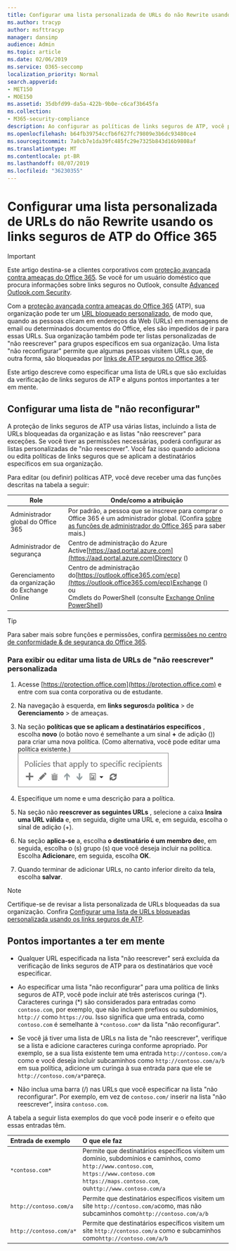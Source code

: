 ```yaml
---
title: Configurar uma lista personalizada de URLs do não Rewrite usando os links seguros de ATP do Office 365
ms.author: tracyp
author: msfttracyp
manager: dansimp
audience: Admin
ms.topic: article
ms.date: 02/06/2019
ms.service: O365-seccomp
localization_priority: Normal
search.appverid:
- MET150
- MOE150
ms.assetid: 35dbfd99-da5a-422b-9b0e-c6caf3b645fa
ms.collection:
- M365-security-compliance
description: Ao configurar as políticas de links seguros de ATP, você pode incluir uma lista de URLs que não reconfigura para permitir que algumas pessoas em sua organização visitem sites que você inclui na sua lista.
ms.openlocfilehash: b64fb39754ccfb6f627fc79809e3b6dc93480ce4
ms.sourcegitcommit: 7a0cb7e1da39fc485fc29e7325b843d16b9808af
ms.translationtype: MT
ms.contentlocale: pt-BR
ms.lasthandoff: 08/07/2019
ms.locfileid: "36230355"
---
```

# <a name="set-up-a-custom-do-not-rewrite-urls-list-using-office-365-atp-safe-links"></a>Configurar uma lista personalizada de URLs do não Rewrite usando os links seguros de ATP do Office 365

> [!IMPORTANT]
> Este artigo destina-se a clientes corporativos com [proteção avançada contra ameaças do Office 365](office-365-atp.md). Se você for um usuário doméstico que procura informações sobre links seguros no Outlook, consulte [Advanced Outlook.com Security](https://support.office.com/article/advanced-outlook-com-security-for-office-365-subscribers-882d2243-eab9-4545-a58a-b36fee4a46e2).

Com a [proteção avançada contra ameaças do Office 365](office-365-atp.md) (ATP), sua organização pode ter um [URL bloqueado personalizado](set-up-a-custom-blocked-urls-list-wtih-atp.md), de modo que, quando as pessoas clicam em endereços da Web (URLs) em mensagens de email ou determinados documentos do Office, eles são impedidos de ir para essas URLs. Sua organização também pode ter listas personalizadas de "não reescrever" para grupos específicos em sua organização. Uma lista "não reconfigurar" permite que algumas pessoas visitem URLs que, de outra forma, são bloqueadas por [links de ATP seguros no Office 365](atp-safe-links.md). 
  
Este artigo descreve como especificar uma lista de URLs que são excluídas da verificação de links seguros de ATP e alguns pontos importantes a ter em mente.

## <a name="set-up-a-do-not-rewrite-list"></a>Configurar uma lista de "não reconfigurar"

A proteção de links seguros de ATP usa várias listas, incluindo a lista de URLs bloqueadas da organização e as listas "não reescrever" para exceções. Se você tiver as permissões necessárias, poderá configurar as listas personalizadas de "não reescrever". Você faz isso quando adiciona ou edita políticas de links seguros que se aplicam a destinatários específicos em sua organização. 

Para editar (ou definir) políticas ATP, você deve receber uma das funções descritas na tabela a seguir:

|Role  |Onde/como a atribuição  |
|---------|---------|
|Administrador global do Office 365 |Por padrão, a pessoa que se inscreve para comprar o Office 365 é um administrador global. (Confira [sobre as funções de administrador do Office 365](https://docs.microsoft.com/office365/admin/add-users/about-admin-roles) para saber mais.)         |
|Administrador de segurança |Centro de administração do Azure Active[https://aad.portal.azure.com](https://aad.portal.azure.com)Directory ()|
|Gerenciamento da organização do Exchange Online |Centro de administração do[https://outlook.office365.com/ecp](https://outlook.office365.com/ecp)Exchange () <br>ou <br>  Cmdlets do PowerShell (consulte [Exchange Online PowerShell](https://docs.microsoft.com/powershell/exchange/exchange-online/exchange-online-powershell?view=exchange-ps)) |

> [!TIP]
> Para saber mais sobre funções e permissões, confira [permissões no centro de conformidade &amp; de segurança do Office 365](permissions-in-the-security-and-compliance-center.md).

### <a name="to-view-or-edit-a-custom-do-not-rewrite-urls-list"></a>Para exibir ou editar uma lista de URLs de "não reescrever" personalizada
  
1. Acesse [https://protection.office.com](https://protection.office.com) e entre com sua conta corporativa ou de estudante. 
    
2. Na navegação à esquerda, em **links seguros**da **política** \> de **Gerenciamento** \> de ameaças.
    
3. Na seção **políticas que se aplicam a destinatários específicos** , escolha **novo** (o botão novo é semelhante a um sinal **+** de adição ()) para criar uma nova política. (Como alternativa, você pode editar uma política existente.)<br/>![Escolha novo para adicionar uma política de links seguros para destinatários de email específicos](media/01073f42-3cec-4ddb-8c10-4d33ec434676.png)
  
4. Especifique um nome e uma descrição para a política.
    
5. Na seção não **reescrever as seguintes URLs** , selecione a caixa **Insira uma URL válida** e, em seguida, digite uma URL e, em seguida, escolha o sinal de adição (+). 
    
6. Na seção **aplica-se** a, escolha **o destinatário é um membro de**e, em seguida, escolha o (s) grupo (s) que você deseja incluir na política. Escolha **Adicionar**e, em seguida, escolha **OK**.
    
7. Quando terminar de adicionar URLs, no canto inferior direito da tela, escolha **salvar**.
    
> [!NOTE]
> Certifique-se de revisar a lista personalizada de URLs bloqueadas da sua organização. Confira [Configurar uma lista de URLs bloqueadas personalizada usando os links seguros de ATP](set-up-a-custom-blocked-urls-list-wtih-atp.md). 
  
## <a name="important-points-to-keep-in-mind"></a>Pontos importantes a ter em mente

- Qualquer URL especificada na lista "não reescrever" será excluída da verificação de links seguros de ATP para os destinatários que você especificar.
 
- Ao especificar uma lista "não reconfigurar" para uma política de links seguros de ATP, você pode incluir até três asteriscos curinga (\*). Caracteres curinga (\*) são considerados para entradas como `contoso.com`, por exemplo, que não incluem prefixos ou subdomínios, `http://` como `https://`ou. Isso significa que uma entrada, como `contoso.com` é semelhante à `*contoso.com*` da lista "não reconfigurar".

- Se você já tiver uma lista de URLs na lista de "não reescrever", verifique se a lista e adicione caracteres curinga conforme apropriado. Por exemplo, se a sua lista existente tem uma entrada `http://contoso.com/a` como e você deseja incluir subcaminhos como `http://contoso.com/a/b` em sua política, adicione um curinga à sua entrada para que ele se `http://contoso.com/a*`pareça.
    
- Não inclua uma barra (/) nas URLs que você especificar na lista "não reconfigurar". Por exemplo, em vez de `contoso.com/` inserir na lista "não reescrever", insira `contoso.com`.
    
A tabela a seguir lista exemplos do que você pode inserir e o efeito que essas entradas têm.
    
|**Entrada de exemplo**|**O que ele faz**|
|:-----|:-----|
|`*contoso.com*`  <br/> |Permite que destinatários específicos visitem um domínio, subdomínios e caminhos, como `http://www.contoso.com`, `https://www.contoso.com` `https://maps.contoso.com`, ou`http://www.contoso.com/a`  <br/> |
|`http://contoso.com/a`  <br/> |Permite que destinatários específicos visitem um site `http://contoso.com/a`como, mas não subcaminhos como`http://contoso.com/a/b`  <br/> |
|`http://contoso.com/a*`  <br/> |Permite que destinatários específicos visitem um site `http://contoso.com/a` como e subcaminhos como`http://contoso.com/a/b`  <br/> |
   
 